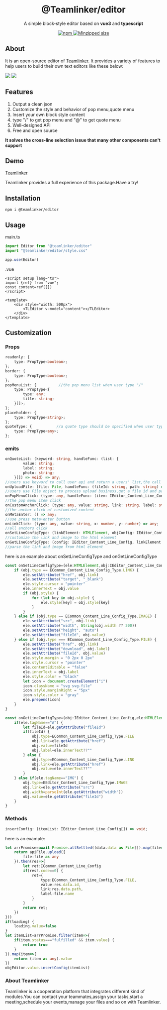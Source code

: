<h1 align="center">
@Teamlinker/editor
</h1>
<p align="center">
A simple block-style editor based on <b>vue3</b> and <b>typescript</b>
</p>

<p align="center">
  <a href="https://www.npmjs.com/package/@teamlinker/editor">
    <img src="https://flat.badgen.net/npm/v/@teamlinker/editor?icon=npm" alt="npm"/>
  </a>
  <a href="https://www.npmjs.com/package/@teamlinker/editor">
    <img src="https://flat.badgen.net/bundlephobia/minzip/@teamlinker/editor?color=green" alt="Minzipped size"/>
  </a>
</p>

## About
It is an open-source editor of [Teamlinker](https://team-linker.com). It provides a variety of features to help users to build their own text editors like these below:

![](https://team-linker.com/assets/exampleWiki1-fade1060.png)
![](https://team-linker.com/assets/exampleIM2-1c2642fb.png)

## Features
1. Output a clean json
2. Customize the style and behavior of pop menu,quote menu
3. Insert your own block style content
4. type "/" to get pop menu and "@" to get quote menu
5. Well-designed API
6. Free and open source

**It solves the cross-line selection issue that many other components can't support**

## Demo
[Teamlinker](https://team-linker.com)

Teamlinker provides a full experience of this package.Have a try!

## Installation
```shell
npm i @teamlinker/editor
```
## Usage

main.ts
```typescript
import Editor from "@teamlinker/editor"
import "@teamlinker/editor/style.css"

app.use(Editor)
```
.vue
```vue
<script setup lang="ts">
import {ref} from "vue";
const content=ref([])
</script>

<template>
	<div style="width: 500px">
		<TLEditor v-model="content"></TLEditor>
	</div>
</template>
```

## Customization
### Props
```typescript
readonly: {
    type: PropType<boolean>;
};
border: {
    type: PropType<boolean>;
};
popMenuList: {          //the pop menu list when user type "/"
    type: PropType<{
        type: any;
        title: string;
    }[]>;
};
placeholder: {
    type: PropType<string>;
};
quoteType: {           //a quote type should be specified when user type "@"
    type: PropType<any>;
};
```

### emits
```typescript
onQuoteList: (keyword: string, handleFunc: (list: {
        value: string;
        label: string;
        photo: string;
    }[]) => void) => any;
//users use keyword to call user api and return a users' list,the call handleFunc to complete this search
onUploadFile: (file: File, handleFunc: (fileId: string, path: string) => void) => any;
//users use File object to process upload business,get a file id and path ,then call handleFunc to complete this upload
onPopMenuClick: (type: any, handleFunc: (item: IEditor_Content_Line_Config) => void) => any;
//the pop menu item click
onCustomAnchorClick: (type: any, value: string, link: string, label: string) => any;
//the anchor click of customized content 
onMetaEnter: () => any;
//use press meta+enter button
onLinkClick: (type: any, value: string, x: number, y: number) => any;
//all anchors click
onSetLineConfigType: (linkElement: HTMLElement, objConfig: IEditor_Content_Line_Config) => any;
//customize the link and image to the html element
onGetLineConfigType: (config: IEditor_Content_Line_Config, linkElement: HTMLElement) => any;
//parse the link and image from html element
```
here is an example about onSetLineConfigType and onGetLineConfigType
```typescript
const onSetLineConfigType=(ele:HTMLElement,obj:IEditor_Content_Line_Config)=> {
    if (obj.type == ECommon_Content_Line_Config_Type.LINK) {
        ele.setAttribute("href", obj.link)
        ele.setAttribute("target", "_blank")
        ele.style.cursor = "pointer"
        ele.innerText = obj.value
        if (obj.style) {
            for (let key in obj.style) {
                ele.style[key] = obj.style[key]
            }
        }
    } else if (obj.type == ECommon_Content_Line_Config_Type.IMAGE) {
        ele.setAttribute("src", obj.link)
        ele.setAttribute("width", String(obj.width ?? 200))
        ele.setAttribute("height", "auto")
        ele.setAttribute("fileId", obj.value)
    } else if (obj.type === ECommon_Content_Line_Config_Type.FILE) {
        ele.setAttribute("href", obj.link)
        ele.setAttribute("download", obj.label)
        ele.setAttribute("fileId", obj.value)
        ele.style.margin = "0 2px 0 2px"
        ele.style.cursor = "pointer"
        ele.contentEditable = "false"
        ele.innerText = obj.label
        ele.style.color = "black"
        let icon = document.createElement("i")
        icon.className = "svg svg-file"
        icon.style.marginRight = "5px"
        icon.style.color = "gray"
        ele.prepend(icon)
    }
}

const onGetLineConfigType=(obj:IEditor_Content_Line_Config,ele:HTMLElement)=>{
    if(ele.tagName=="A") {
        let fileId=ele.getAttribute("fileId")
        if(fileId) {
            obj.type=ECommon_Content_Line_Config_Type.FILE
            obj.link=ele.getAttribute("href")
            obj.value=fileId
            obj.label=ele.innerText??""
        } else {
            obj.type=ECommon_Content_Line_Config_Type.LINK
            obj.link=ele.getAttribute("href")
            obj.value=ele.innerText??""
        }
    } else if(ele.tagName=="IMG") {
        obj.type=EEditor_Content_Line_Config_Type.IMAGE
        obj.link=ele.getAttribute("src")
        obj.width=parseInt(ele.getAttribute("width"))
        obj.value=ele.getAttribute("fileId")
    }
}
```

### Methods
```typescript
insertConfig: (itemList: IEditor_Content_Line_Config[]) => void;
```
here is an example:
```typescript
let arrPromise=await Promise.allSettled((data.data as File[]).map(file=>{
    return apiFile.upload({
        file:file as any
    }).then(res=>{
        let ret:ICommon_Content_Line_Config
        if(res?.code==0) {
            ret={
                type:ECommon_Content_Line_Config_Type.FILE,
                value:res.data.id,
                link:res.data.path,
                label:file.name
            }
        }
        return ret;
    })
}))
if(loading) {
    loading.value=false
}
let itemList=arrPromise.filter(item=>{
    if(item.status==="fulfilled" && item.value) {
        return true
    }
}).map(item=>{
    return (item as any).value
})
objEditor.value.insertConfig(itemList)
```
### About Teamlinker
Teamlinker is a cooperation platform that integrates different kind of modules.You can contact your teammates,assign your tasks,start a meeting,schedule your events,manage your files and so on with Teamlinker.
